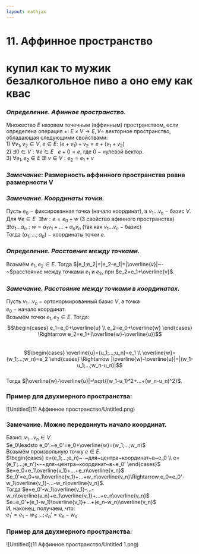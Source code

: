 ```yaml
---  
layout: mathjax  
---  
```

  
# 11. Аффинное пространство  
  
# купил как то мужик безалкогольное пиво а оно ему как квас  
  
### *Определение. Афинное пространство.*  
Множество $E$ назовем точечным (аффинным) пространством, если определена операция $+$:  $E \times V \to E, V -$ векторное пространство, обладающая следующими свойствами:  
$1)$ $\forall v_1, v_2 \in V, \ e \in E : \  (e + v_1) + v_2 = e + (v_1 + v_2)$  
$2)$ $\exists 0\in V:\forall e \in E ~~ ~e + 0 = e$, где $0~-~$нулевой вектор.  
$3)$ $\forall e_1, e_2 \in E \ \exists ! \ v \in V : e_2 = e_1 + v$  
  
### *Замечание*: Размерность аффинного пространства равна размерности V  
  
### *Замечание. Координаты точки.*  
Пусть $e_0~-~$фиксированная точка (начало координат), а $v_1...v_n~-~$базис $V$.  
Для $\forall e\in E ~~ \exists!w:e=e_0+w$ (3 свойство афинного пространства)  
$\exists!\alpha_1...\alpha_n:w=\alpha_1v_1+...+\alpha_nv_n$ (так как $v_1...v_n~-~$базис)  
Тогда $(\alpha_1;...;\alpha_n)~-~$координаты точки $e$.  
  
### *Определение. Расстояние между точками.*  
Возьмём $e_1,e_2\in E$. Тогда $|e_1;e_2|=|e_2-e_1|=|\overline{v}|~-~$расстояние между точками $e_1$ и $e_2$, при $e_2=e_1+\overline{v}$.  
  
### *Замечание. Расстояние между точками в координатах.*  
Пусть $v_1...v_n~-~$ортонормированный базис $V$, а точка  
$e_0~-~$начало координат.  
Возьмём точки $e_1,e_2\in E$. Тогда:  
$$\begin{cases}  
e_1=e_0+\overline{u}  
\\  
e_2=e_0+\overline{w}  
\end{cases} \Rightarrow  
e_2=e_1+(\overline{w}-\overline{u})$$  
$$\begin{cases}  
\overline{u}=(u_1;...;u_n)=e_1  
\\  
\overline{w}=(w_1;...;w_n)=e_2  
\end{cases} \Rightarrow  
|\overline{w}-\overline{u}|=|(w_1-u_1;...;w_n-u_n)|$$  
Тогда $|\overline{w}-\overline{u}|=\sqrt{(w_1-u_1)^2+...+(w_n-u_n)^2}$.  
  
### Пример для двухмерного пространства:  
  
![Untitled](11 Аффинное пространство/Untitled.png)  
  
### Замечание. Можно передвинуть начало координат.  
Базис: $v_1...v_n\in V$.  
$e_0\leadsto e_0':~e_0'=e_0+\overline{w}=(w_1;...;w_n)$  
Возьмём произвольную точку $e\in E$.  
$\begin{cases}  
e=(e_1;...;e_n)~-~для~центра~координат~в~e_0  
\\  
e=(e_1';...;e_n')~-~для~центра~координат~в~e_0'  
\end{cases}$  
$e=e_0+e_1\overline{v_1}+...+e_n\overline{v_n}$  
$e_0'=e_0+w_1\overline{v_1}+...+w_n\overline{v_n}\Rightarrow e_0=e_0'-w_1\overline{v_1}-...-w_n\overline{v_n}$.  
Тогда $e=e_0'-w_1\overline{v_1}-...-w_n\overline{v_n}+e_1\overline{v_1}+...+e_n\overline{v_n}$  
$e=e_0'+(e_1-w_1)\overline{v_1}+...+(e_n-w_n)\overline{v_n}$  
И, наконец, получаем, что:  
$e_1'=e_1-w_1;...;e_n'=e_n-w_n$  
  
### Пример для двухмерного пространства:  
  
![Untitled](11 Аффинное пространство/Untitled 1.png)  
